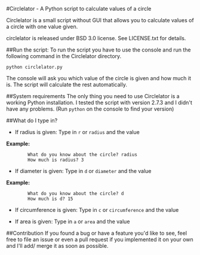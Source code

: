 #Circlelator - A Python script to calculate values of a circle

Circlelator is a small script without GUI that allows you to calculate values of a circle with one value given.

circlelator is released under BSD 3.0 license. See LICENSE.txt for details. 

##Run the script:
To run the script you have to use the console and run the following command in the Circlelator directory.

```python circlelator.py```

The console will ask you which value of the circle is given and how much it is. The script will calculate the rest automatically. 

##System requirements
The only thing you need to use Circlelator is a working Python installation. I tested the script with version 2.7.3 and I didn't have any problems. (Run ```python``` on the console to find your version)

##What do I type in?

* If radius is given: Type in ```r``` or ```radius``` and the value 

__Example:__

			What do you know about the circle? radius
			How much is radius? 3

* If diameter is given: Type in ```d``` or ```diameter``` and the value

__Example:__

			What do you know about the circle? d
			How much is d? 15


* If circumference is given: Type in ```c``` or ```circumference``` and the value

* If area is given: Type in ```a``` or ```area``` and the value

##Contribution
If you found a bug or have a feature you'd like to see, feel free to file an issue or even a pull request if you implemented it on your own and I'll add/ merge it as soon as possible.